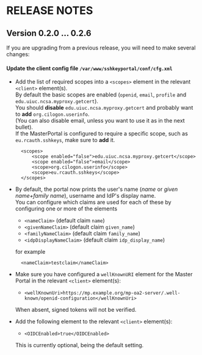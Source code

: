 # RELEASE NOTES

## Version 0.2.0 ... 0.2.6

If you are upgrading from a previous release, you will need to make several
changes:

#### Update the client config file `/var/www/sshkeyportal/conf/cfg.xml`

* Add the list of required scopes into a `<scopes>` element in the relevant
  `<client>` element(s).  
  By default the basic scopes are enabled
  (`openid`, `email`, `profile` and `edu.uiuc.ncsa.myproxy.getcert`).  
  You should **disable** `edu.uiuc.ncsa.myproxy.getcert` and probably
  want to **add** `org.cilogon.userinfo`.  
  (You can also disable email, unless you want to use it as in the next bullet).  
  If the MasterPortal is configured to require a specific scope, such as
  `eu.rcauth.sshkeys`, make sure to **add** it.

        <scopes>
            <scope enabled="false">edu.uiuc.ncsa.myproxy.getcert</scope>
            <scope enabled="false">email</scope>
            <scope>org.cilogon.userinfo</scope>
            <scope>eu.rcauth.sshkeys</scope>
        </scopes>

* By default, the portal now prints the user's name
  (*name* or *given name+family name*), username and IdP's display name.  
  You can configure which claims are used for each of these by configuring
  one or more of the elements
    * `<nameClaim>` (default claim `name`)
    * `<givenNameClaim>` (default claim `given_name`)
    * `<familyNameClaim>` (default claim `family_name`)
    * `<idpDisplayNameClaim>` (default claim `idp_display_name`)

  for example

        <nameClaim>testclaim</nameClaim>

* Make sure you have configured a `wellKnownURI` element for the Master Portal
  in the relevant `<client>` element(s):
    * `<wellKnownUri>https://mp.example.org/mp-oa2-server/.well-known/openid-configuration</wellKnownUri>`

  When absent, signed tokens will not be verified.

* Add the following element to the relevant `<client>` element(s):
    * `<OIDCEnabled>true</OIDCEnabled>`

  This is currently optional, being the default setting.
